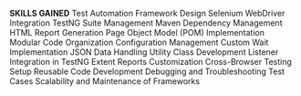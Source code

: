 **SKILLS GAINED**
Test Automation Framework Design
Selenium WebDriver Integration
TestNG Suite Management
Maven Dependency Management
HTML Report Generation
Page Object Model (POM) Implementation
Modular Code Organization
Configuration Management
Custom Wait Implementation
JSON Data Handling
Utility Class Development
Listener Integration in TestNG
Extent Reports Customization
Cross-Browser Testing Setup
Reusable Code Development
Debugging and Troubleshooting Test Cases
Scalability and Maintenance of Frameworks
